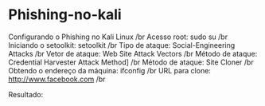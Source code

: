 # Phishing-no-kali

Configurando o Phishing no Kali Linux
/br
Acesso root: sudo su
/br
Iniciando o setoolkit: setoolkit
/br
Tipo de ataque: Social-Engineering Attacks
/br
Vetor de ataque: Web Site Attack Vectors
/br
Método de ataque: Credential Harvester Attack Method]
/br
Método de ataque: Site Cloner
/br
Obtendo o endereço da máquina: ifconfig
/br
URL para clone: http://www.facebook.com
/br

Resultado:

